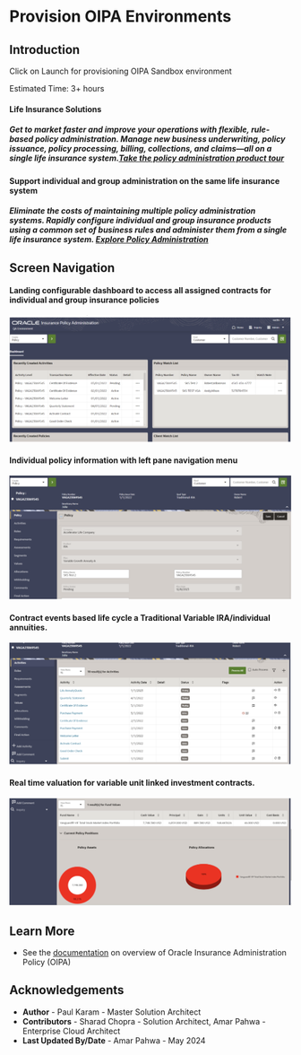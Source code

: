 # Provision OIPA Environments

## Introduction


Click on Launch for provisioning OIPA Sandbox environment





Estimated Time: 3+ hours

#### Life Insurance Solutions
##### Get to market faster and improve your operations with flexible, rule-based policy administration. Manage new business underwriting, policy issuance, policy processing, billing, collections, and claims—all on a single life insurance system.[Take the policy administration product tour](https://docs.oracle.com/en/industries/insurance/policy-administration/oipa-gt/index.html)

#### Support individual and group administration on the same life insurance system
##### Eliminate the costs of maintaining multiple policy administration systems. Rapidly configure individual and group insurance products using a common set of business rules and administer them from a single life insurance system. [Explore Policy Administration](https://www.oracle.com/financial-services/insurance/policy-administration/)




## Screen Navigation
#### Landing configurable dashboard  to access all assigned contracts for individual and group insurance policies
![provision](images/Landingpage.png)
#### Individual policy  information with left pane navigation menu
![provision](images/IndividualPolicy.png)
#### Contract events based life cycle  a Traditional Variable IRA/individual annuities. 
![provision](images/Contracts.png)
#### Real time valuation for variable unit linked investment contracts.
![provision](images/RealTimeValuation.png)


## Learn More
* See the [documentation](https://www.oracle.com/financial-services/insurance/life-annuity) on overview of Oracle Insurance Administration Policy (OIPA)

## Acknowledgements
* **Author** - Paul Karam - Master Solution Architect
* **Contributors** -  Sharad Chopra - Solution Architect, Amar Pahwa - Enterprise Cloud Architect
* **Last Updated By/Date** - Amar Pahwa - May 2024
